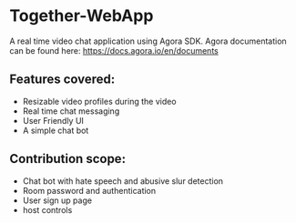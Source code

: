# Together-WebApp
A real time video chat application using Agora SDK. 
Agora documentation can be found here: https://docs.agora.io/en/documents

## Features covered:
- Resizable video profiles during the video
- Real time chat messaging
- User Friendly UI
- A simple chat bot 


## Contribution scope:
- Chat bot with hate speech and abusive slur detection
- Room password and authentication
- User sign up page
- host controls
